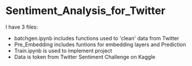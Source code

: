 # Sentiment_Analysis_for_Twitter

I have 3 files:
 - batchgen.ipynb includes functions used to 'clean' data from Twitter
 - Pre_Embedding includes funtions for embedding layers and Prediction
 - Train.ipynb is used to implement project
 - Data is token from Twitter Sentiment Challenge on Kaggle
